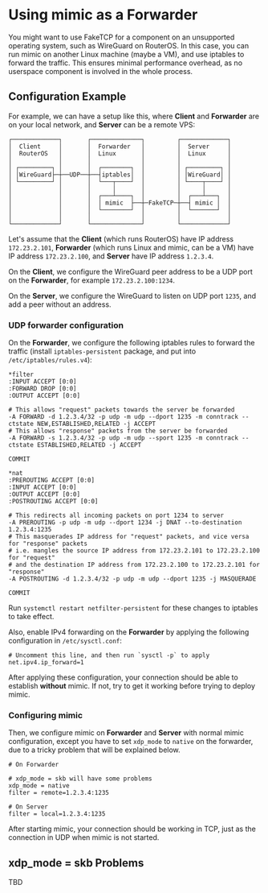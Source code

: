 # Using mimic as a Forwarder

You might want to use FakeTCP for a component on an unsupported operating system, such as WireGuard on RouterOS. In this case, you can run mimic on another Linux machine (maybe a VM), and use iptables to forward the traffic. This ensures minimal performance overhead, as no userspace component is involved in the whole process.

## Configuration Example

For example, we can have a setup like this, where **Client** and **Forwarder** are on your local network, and **Server** can be a remote VPS:

```
┌─────────────┐       ┌──────────────┐         ┌─────────────┐
│  Client     │       │  Forwarder   │         │  Server     │
│  RouterOS   │       │  Linux       │         │  Linux      │
│             │       │              │         │             │
│ ┌─────────┐ │       │  ┌────────┐  │         │ ┌─────────┐ │
│ │WireGuard├─┼──UDP──┼──┤iptables│  │         │ │WireGuard│ │
│ └─────────┘ │       │  └───┬────┘  │         │ └────┬────┘ │
│             │       │      │       │         │      │      │
│             │       │  ┌───┴────┐  │         │  ┌───┴───┐  │
│             │       │  │ mimic  ├──┼─FakeTCP─┼──┤ mimic │  │
│             │       │  └────────┘  │         │  └───────┘  │
│             │       │              │         │             │
└─────────────┘       └──────────────┘         └─────────────┘
```

Let's assume that the **Client** (which runs RouterOS) have IP address `172.23.2.101`, **Forwarder** (which runs Linux and mimic, can be a VM) have IP address `172.23.2.100`, and **Server** have IP address `1.2.3.4`.

On the **Client**, we configure the WireGuard peer address to be a UDP port on the **Forwarder**, for example `172.23.2.100:1234`.

On the **Server**, we configure the WireGuard to listen on UDP port `1235`, and add a peer without an address.

### UDP forwarder configuration

On the **Forwarder**, we configure the following iptables rules to forward the traffic (install `iptables-persistent` package, and put into `/etc/iptables/rules.v4`):

```
*filter
:INPUT ACCEPT [0:0]
:FORWARD DROP [0:0]
:OUTPUT ACCEPT [0:0]

# This allows "request" packets towards the server be forwarded
-A FORWARD -d 1.2.3.4/32 -p udp -m udp --dport 1235 -m conntrack --ctstate NEW,ESTABLISHED,RELATED -j ACCEPT
# This allows "response" packets from the server be forwarded
-A FORWARD -s 1.2.3.4/32 -p udp -m udp --sport 1235 -m conntrack --ctstate ESTABLISHED,RELATED -j ACCEPT

COMMIT

*nat
:PREROUTING ACCEPT [0:0]
:INPUT ACCEPT [0:0]
:OUTPUT ACCEPT [0:0]
:POSTROUTING ACCEPT [0:0]

# This redirects all incoming packets on port 1234 to server
-A PREROUTING -p udp -m udp --dport 1234 -j DNAT --to-destination 1.2.3.4:1235
# This masquerades IP address for "request" packets, and vice versa for "response" packets
# i.e. mangles the source IP address from 172.23.2.101 to 172.23.2.100 for "request"
# and the destination IP address from 172.23.2.100 to 172.23.2.101 for "response"
-A POSTROUTING -d 1.2.3.4/32 -p udp -m udp --dport 1235 -j MASQUERADE

COMMIT
```

Run `systemctl restart netfilter-persistent` for these changes to iptables to take effect.

Also, enable IPv4 forwarding on the **Forwarder** by applying the following configuration in `/etc/sysctl.conf`:

```
# Uncomment this line, and then run `sysctl -p` to apply
net.ipv4.ip_forward=1
```

After applying these configuration, your connection should be able to establish **without** mimic. If not, try to get it working before trying to deploy mimic.

### Configuring mimic
Then, we configure mimic on **Forwarder** and **Server** with normal mimic configuration, except you have to set `xdp_mode` to `native` on the forwarder, due to a tricky problem that will be explained below.

```
# On Forwarder

# xdp_mode = skb will have some problems
xdp_mode = native
filter = remote=1.2.3.4:1235
```

```
# On Server
filter = local=1.2.3.4:1235
```

After starting mimic, your connection should be working in TCP, just as the connection in UDP when mimic is not started.

## xdp_mode = skb Problems

TBD
